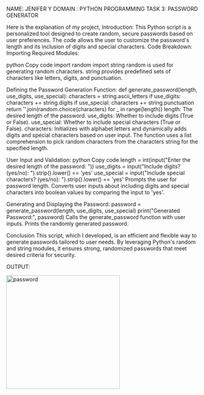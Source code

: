 NAME: JENIFER Y
DOMAIN : PYTHON PROGRAMMING
TASK 3: PASSWORD GENERATOR

Here is the explanation of my project,
Introduction:
This Python script is a personalized tool designed to create random, secure passwords based on user preferences. The code allows the user to customize the password's length and its inclusion of digits and special characters.
Code Breakdown:
Importing Required Modules:

python
Copy code
import random
import string
random is used for generating random characters.
string provides predefined sets of characters like letters, digits, and punctuation.

Defining the Password Generation Function:
def generate_password(length, use_digits, use_special):
    characters = string.ascii_letters
    if use_digits:
        characters += string.digits
    if use_special:
        characters += string.punctuation
    return ''.join(random.choice(characters) for _ in range(length))
length: The desired length of the password.
use_digits: Whether to include digits (True or False).
use_special: Whether to include special characters (True or False).
characters: Initializes with alphabet letters and dynamically adds digits and special characters based on user input.
The function uses a list comprehension to pick random characters from the characters string for the specified length.

User Input and Validation:
python
Copy code
length = int(input("Enter the desired length of the password: "))
use_digits = input("Include digits? (yes/no): ").strip().lower() == 'yes'
use_special = input("Include special characters? (yes/no): ").strip().lower() == 'yes'
Prompts the user for password length.
Converts user inputs about including digits and special characters into boolean values by comparing the input to 'yes'.

Generating and Displaying the Password:
password = generate_password(length, use_digits, use_special)
print("Generated Password:", password)
Calls the generate_password function with user inputs.
Prints the randomly generated password.

Conclusion
This script, which I developed, is an efficient and flexible way to generate passwords tailored to user needs. By leveraging Python's random and string modules, it ensures strong, randomized passwords that meet desired criteria for security.

OUTPUT:


<img width="298" alt="password" src="https://github.com/user-attachments/assets/c34b8485-1cae-4f25-9e36-cc6aef519fde">












